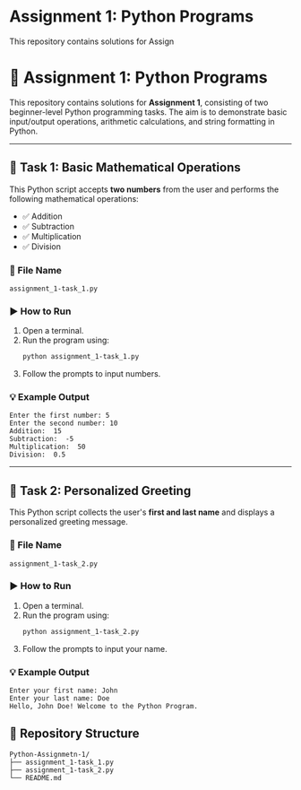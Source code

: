 # Assignment 1: Python Programs

This repository contains solutions for Assign
# 🐍 Assignment 1: Python Programs

This repository contains solutions for **Assignment 1**, consisting of two beginner-level Python programming tasks. The aim is to demonstrate basic input/output operations, arithmetic calculations, and string formatting in Python.

---

## 📌 Task 1: Basic Mathematical Operations

This Python script accepts **two numbers** from the user and performs the following mathematical operations:

- ✅ Addition  
- ✅ Subtraction  
- ✅ Multiplication  
- ✅ Division  

### 📄 File Name

`assignment_1-task_1.py`

### ▶️ How to Run

1. Open a terminal.
2. Run the program using:
   ```bash
   python assignment_1-task_1.py
   ```
3. Follow the prompts to input numbers.

### 💡 Example Output

```
Enter the first number: 5  
Enter the second number: 10  
Addition:  15  
Subtraction:  -5  
Multiplication:  50  
Division:  0.5  
```

---

## 📌 Task 2: Personalized Greeting

This Python script collects the user's **first and last name** and displays a personalized greeting message.

### 📄 File Name

`assignment_1-task_2.py`

### ▶️ How to Run

1. Open a terminal.
2. Run the program using:
   ```bash
   python assignment_1-task_2.py
   ```
3. Follow the prompts to input your name.

### 💡 Example Output

```
Enter your first name: John  
Enter your last name: Doe  
Hello, John Doe! Welcome to the Python Program.  
```

## 📁 Repository Structure

```
Python-Assignmetn-1/
├── assignment_1-task_1.py
├── assignment_1-task_2.py
└── README.md
```
